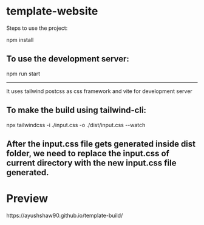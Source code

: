 # template-website
Steps to use the project:

npm install


<h2>To use the development server: </h2>
npm run start
<hr>

It uses tailwind postcss as css framework and vite for development server
<h2>
To make the build using tailwind-cli:
</h2>
npx tailwindcss -i ./input.css -o ./dist/input.css --watch

<h2>After the input.css file gets generated inside dist folder, we need to replace the input.css of current directory with the new input.css file generated.
  </h2>

<h1>Preview</h1>
https://ayushshaw90.github.io/template-build/

